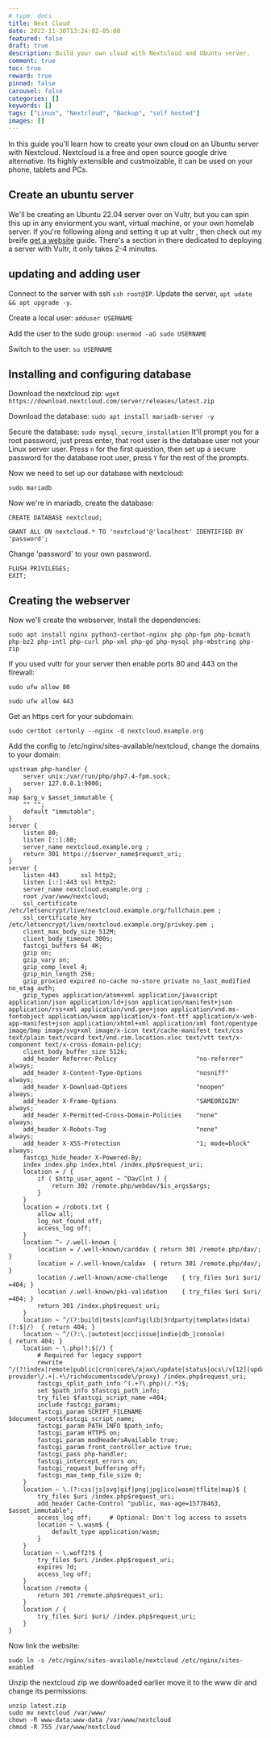 ```yaml
---
# type: docs 
title: Next Cloud
date: 2022-11-30T13:24:02-05:00
featured: false
draft: true
description: Build your own cloud with Nextcloud and Ubuntu server.
comment: true
toc: true
reward: true
pinned: false
carousel: false
categories: []
keywords: []
tags: ["Linux", "Nextcloud", "Backup", "self hosted"]
images: []
---
```



In this guide you'll learn how to create your own cloud on an Ubuntu server with Nextcloud. Nextcloud is a free and open source google drive alternative. Its highly extensible and custmoizable, it can be used on your phone, tablets and PCs.

## Create an ubuntu server

We'll be creating an Ubuntu 22.04 server over on Vultr, but you can spin this up in any enviorment you want, virtual machine, or your own homelab server. If you're  following along and setting it up at vultr , then check out my breife [get a website]() guide. There's  a section in there dedicated to deploying a server with Vultr, it only takes 2-4 minutes. 


## updating and adding user

Connect to the server with ssh `ssh root@IP`. Update the server, `apt udate && apt upgrade -y`.

Create a local user: `adduser USERNAME`

Add the user to the sudo group: `usermod -aG sudo USERNAME`

Switch to the user: `su USERNAME`

## Installing and configuring database

Download the nextcloud zip: `wget https://download.nextcloud.com/server/releases/latest.zip`

Download the database: `sudo apt install mariadb-server -y`

Secure the database: `sudo mysql_secure_installation` It'll prompt you for a root password, just press enter, that root user is the database user not your Linux server user. Press `n` for the first question, then set up a secure password for the database root user, press `Y` for the rest of the prompts.

Now we need to set up our database with nextcloud:

```
sudo mariadb
```
Now we're in mariadb, create the database:

```mysql
CREATE DATABASE nextcloud;
```

```mysql
GRANT ALL ON nextcloud.* TO 'nextcloud'@'localhost' IDENTIFIED BY 'password';
```
Change 'password' to your own password.

```mysql
FLUSH PRIVILEGES;
EXIT;
```
## Creating the webserver 

Now we'll create the webserver, Install the dependencies:

```
sudo apt install nginx python3-certbot-nginx php php-fpm php-bcmath php-bz2 php-intl php-curl php-xml php-gd php-mysql php-mbstring php-zip
```

If you used vultr for your server then enable ports 80 and 443 on the firewall:

```
sudo ufw allow 80 

sudo ufw allow 443
```

Get an https cert for your subdomain:


```
sudo certbot certonly --nginx -d nextcloud.example.org
```

Add the config to /etc/nginx/sites-available/nextcloud, change the domains to your domain:

```
upstream php-handler {
    server unix:/var/run/php/php7.4-fpm.sock;
    server 127.0.0.1:9000;
}
map $arg_v $asset_immutable {
    "" "";
    default "immutable";
}
server {
    listen 80;
    listen [::]:80;
    server_name nextcloud.example.org ;
    return 301 https://$server_name$request_uri;
}
server {
    listen 443      ssl http2;
    listen [::]:443 ssl http2;
    server_name nextcloud.example.org ;
    root /var/www/nextcloud;
    ssl_certificate     /etc/letsencrypt/live/nextcloud.example.org/fullchain.pem ;
    ssl_certificate_key /etc/letsencrypt/live/nextcloud.example.org/privkey.pem ;
    client_max_body_size 512M;
    client_body_timeout 300s;
    fastcgi_buffers 64 4K;
    gzip on;
    gzip_vary on;
    gzip_comp_level 4;
    gzip_min_length 256;
    gzip_proxied expired no-cache no-store private no_last_modified no_etag auth;
    gzip_types application/atom+xml application/javascript application/json application/ld+json application/manifest+json application/rss+xml application/vnd.geo+json application/vnd.ms-fontobject application/wasm application/x-font-ttf application/x-web-app-manifest+json application/xhtml+xml application/xml font/opentype image/bmp image/svg+xml image/x-icon text/cache-manifest text/css text/plain text/vcard text/vnd.rim.location.xloc text/vtt text/x-component text/x-cross-domain-policy;
    client_body_buffer_size 512k;
    add_header Referrer-Policy                      "no-referrer"   always;
    add_header X-Content-Type-Options               "nosniff"       always;
    add_header X-Download-Options                   "noopen"        always;
    add_header X-Frame-Options                      "SAMEORIGIN"    always;
    add_header X-Permitted-Cross-Domain-Policies    "none"          always;
    add_header X-Robots-Tag                         "none"          always;
    add_header X-XSS-Protection                     "1; mode=block" always;
    fastcgi_hide_header X-Powered-By;
    index index.php index.html /index.php$request_uri;
    location = / {
        if ( $http_user_agent ~ ^DavClnt ) {
            return 302 /remote.php/webdav/$is_args$args;
        }
    }
    location = /robots.txt {
        allow all;
        log_not_found off;
        access_log off;
    }
    location ^~ /.well-known {
        location = /.well-known/carddav { return 301 /remote.php/dav/; }
        location = /.well-known/caldav  { return 301 /remote.php/dav/; }
        location /.well-known/acme-challenge    { try_files $uri $uri/ =404; }
        location /.well-known/pki-validation    { try_files $uri $uri/ =404; }
        return 301 /index.php$request_uri;
    }
    location ~ ^/(?:build|tests|config|lib|3rdparty|templates|data)(?:$|/)  { return 404; }
    location ~ ^/(?:\.|autotest|occ|issue|indie|db_|console)                { return 404; }
    location ~ \.php(?:$|/) {
        # Required for legacy support
        rewrite ^/(?!index|remote|public|cron|core\/ajax\/update|status|ocs\/v[12]|updater\/.+|oc[ms]-provider\/.+|.+\/richdocumentscode\/proxy) /index.php$request_uri;
        fastcgi_split_path_info ^(.+?\.php)(/.*)$;
        set $path_info $fastcgi_path_info;
        try_files $fastcgi_script_name =404;
        include fastcgi_params;
        fastcgi_param SCRIPT_FILENAME $document_root$fastcgi_script_name;
        fastcgi_param PATH_INFO $path_info;
        fastcgi_param HTTPS on;
        fastcgi_param modHeadersAvailable true;
        fastcgi_param front_controller_active true;
        fastcgi_pass php-handler;
        fastcgi_intercept_errors on;
        fastcgi_request_buffering off;
        fastcgi_max_temp_file_size 0;
    }
    location ~ \.(?:css|js|svg|gif|png|jpg|ico|wasm|tflite|map)$ {
        try_files $uri /index.php$request_uri;
        add_header Cache-Control "public, max-age=15778463, $asset_immutable";
        access_log off;     # Optional: Don't log access to assets
        location ~ \.wasm$ {
            default_type application/wasm;
        }
    }
    location ~ \.woff2?$ {
        try_files $uri /index.php$request_uri;
        expires 7d;
        access_log off;
    }
    location /remote {
        return 301 /remote.php$request_uri;
    }
    location / {
        try_files $uri $uri/ /index.php$request_uri;
    }
}

```
Now link the website: 

```
sudo ln -s /etc/nginx/sites-available/nextcloud /etc/nginx/sites-enabled
```
Unzip the nextcloud zip we downloaded earlier move it to the www dir and change its permissions:

```
unzip latest.zip 
sudo mv nextcloud /var/www/
chown -R www-data:www-data /var/www/nextcloud
chmod -R 755 /var/www/nextcloud

```
